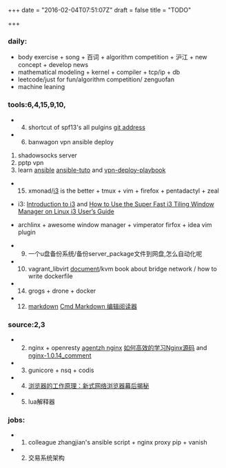 +++
date = "2016-02-04T07:51:07Z"
draft = false
title = "TODO"

+++

### daily:

* body exercise + song + 百词 + algorithm competition + 沪江 + new concept +  develop news 
* mathematical modeling + kernel + compiler + tcp/ip + db
* leetcode/just for fun/algorithm competition/ zenguofan
* machine leaning

### tools:6,4,15,9,10,
*  4. shortcut of spf13's all pulgins [git address](https://github.com/spf13/spf13-vim)
*  6. banwagon vpn ansible deploy
1. shadowsocks server
2. pptp vpn
3. learn [ansible](http://ansible-tran.readthedocs.org/en/latest/docs/playbooks_special_topics.html)
[ansible-tuto](https://github.com/leucos/ansible-tuto) and [vpn-deploy-playbook](https://github.com/ftao/vpn-deploy-playbook)


* 15. xmonad/[i3](http://www.draconianoverlord.com/2014/05/26/from-xmonad-to-i3.html) is the better + tmux + vim + firefox + pentadactyl + zeal
* i3: [Introduction to i3](https://xpressrazor.wordpress.com/2014/01/27/introduction-to-i3/) and [How to Use the Super Fast i3 Tiling Window Manager on Linux ](https://www.linux.com/learn/tutorials/766143-how-to-use-the-superfast-i3-tiling-window-manager-on-linux)
[i3 User’s Guide](https://i3wm.org/docs/userguide.html)
* archlinx + awesome window manager + vimperator firfox + idea vim plugin

* 9. 一个u盘备份系统/备份server_package文件到网盘,怎么自动化呢
* 10. vagrant_libvirt [document](https://github.com/pradels/vagrant-libvirt)/kvm book about bridge network / how to write dockerfile
* 14. grogs + drone + docker
* 12. [markdown](http://wowubuntu.com/markdown/index.html#header)
[Cmd Markdown 编辑阅读器](https://www.zybuluo.com/mdeditor)

### source:2,3
*  2. nginx + openresty [agentzh nginx](https://openresty.org/download/agentzh-nginx-tutorials-zhcn.html#02-NginxDirectiveExecOrder11)
[如何高效的学习Nginx源码](https://www.zhihu.com/question/20857459) 
and [nginx-1.0.14_comment](https://github.com/jianfengye/nginx-1.0.14_comment)
*  3. gunicore +  nsq + codis
* 4. [浏览器的工作原理：新式网络浏览器幕后揭秘](http://www.html5rocks.com/zh/tutorials/internals/howbrowserswork/)
* 5. lua解释器

### jobs:
* 1. colleague zhangjian's ansible script + nginx proxy pip + vanish
* 2. 交易系统架构



